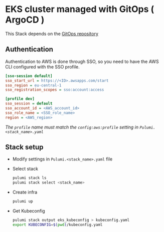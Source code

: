 # EKS cluster managed with GitOps ( ArgoCD )

This Stack depends on the [GitOps repository](https://github.com/luismiguelsaez/gitops-argocd-self-managed)

## Authentication

Authentication to AWS is done through SSO, so you need to have the AWS CLI configured with the SSO profile.

```ini
[sso-session default]
sso_start_url = https://<ID>.awsapps.com/start
sso_region = eu-central-1
sso_registration_scopes = sso:account:access

[profile dev]
sso_session = default
sso_account_id = <AWS_account_id>
sso_role_name = <SSO_role_name>
region = <AWS_region>
```

*The `profile` name must match the `config:aws:profile` setting in `Pulumi.<stack_name>.yaml`*

## Stack setup

- Modify settings in `Pulumi.<stack_name>.yaml` file

- Select stack

    ```bash
    pulumi stack ls
    pulumi stack select <stack_name>
    ```

- Create infra

    ```bash
    pulumi up
    ```

- Get Kubeconfig

    ```bash
    pulumi stack output eks_kubeconfig > kubeconfig.yaml
    export KUBECONFIG=$(pwd)/kubeconfig.yaml
    ```
